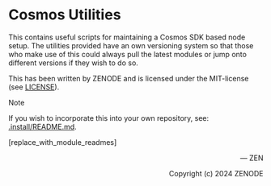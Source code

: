# Cosmos Utilities

This contains useful scripts for maintaining a Cosmos SDK based node setup. The utilities provided have an own versioning system so that those who make use of this could always pull the latest modules or jump onto different versions if they wish to do so.

This has been written by ZENODE and is licensed under the MIT-license (see [LICENSE](./LICENSE)).

> [!NOTE]
> If you wish to incorporate this into your own repository, see: [.install/README.md](./.install/README.md).

[replace_with_module_readmes]
</br>

<p align="right">— ZEN</p>
<p align="right">Copyright (c) 2024 ZENODE</p>
